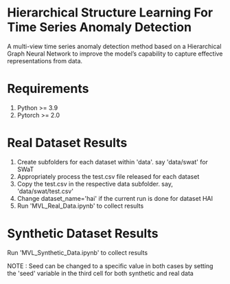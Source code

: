 # Hierarchical Structure Learning For Time Series Anomaly Detection

A multi-view time series anomaly detection method based on a Hierarchical Graph Neural Network to improve the model’s capability to capture effective representations from data.

# Requirements

1. Python >= 3.9
2. Pytorch >= 2.0

# Real Dataset Results

1. Create subfolders for each dataset within 'data'. say 'data/swat' for SWaT
2. Appropriately process the test.csv file released for each dataset
3. Copy the test.csv in the respective data subfolder. say, 'data/swat/test.csv'
4. Change dataset_name='hai' if the current run is done for dataset HAI
5. Run 'MVL_Real_Data.ipynb' to collect results

# Synthetic Dataset Results

Run 'MVL_Synthetic_Data.ipynb' to collect results

NOTE : Seed can be changed to a specific value in both cases by setting the 'seed' variable in the third cell for both synthetic and real data
